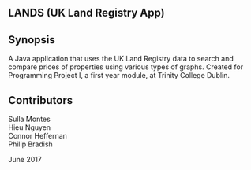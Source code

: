 ## LANDS (UK Land Registry App)

## Synopsis
A Java application that uses the UK Land Registry data to search and compare prices of properties using various types of graphs. Created for Programming Project I, a first year module, at Trinity College Dublin.

## Contributors
Sulla Montes <br>
Hieu Nguyen <br>
Connor Heffernan <br>
Philip Bradish <br>

June 2017

